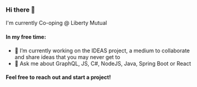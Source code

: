 ### Hi there 👋
I'm currently Co-oping @ Liberty Mutual

#### In my free time: 
- 🔭 I’m currently working on the IDEAS project, a medium to collaborate and share ideas that you may never get to
- 💬 Ask me about GraphQL, JS, C#, NodeJS, Java, Spring Boot or React

#### Feel free to reach out and start a project!
